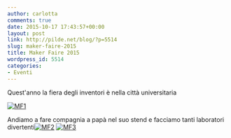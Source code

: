 ```yaml
---
author: carlotta
comments: true
date: 2015-10-17 17:43:57+00:00
layout: post
link: http://pilde.net/blog/?p=5514
slug: maker-faire-2015
title: Maker Faire 2015
wordpress_id: 5514
categories:
- Eventi
---
```


Quest'anno la fiera degli inventori è nella città universitaria

[![MF1](http://pilde.net/blog/wp-content/uploads/2016/01/MF1.jpg)](http://pilde.net/blog/wp-content/uploads/2016/01/MF1.jpg)

Andiamo a fare compagnia a papà nel suo stend e facciamo tanti laboratori divertenti[![MF2](http://pilde.net/blog/wp-content/uploads/2016/01/MF2.jpg)](http://pilde.net/blog/wp-content/uploads/2016/01/MF2.jpg) [![MF3](http://pilde.net/blog/wp-content/uploads/2016/01/MF3.jpg)](http://pilde.net/blog/wp-content/uploads/2016/01/MF3.jpg)

